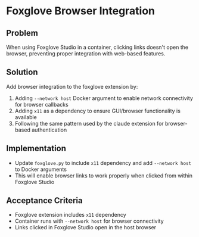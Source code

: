 # Foxglove Browser Integration

## Problem
When using Foxglove Studio in a container, clicking links doesn't open the browser, preventing proper integration with web-based features.

## Solution
Add browser integration to the foxglove extension by:

1. Adding `--network host` Docker argument to enable network connectivity for browser callbacks
2. Adding `x11` as a dependency to ensure GUI/browser functionality is available
3. Following the same pattern used by the claude extension for browser-based authentication

## Implementation
- Update `foxglove.py` to include `x11` dependency and add `--network host` to Docker arguments
- This will enable browser links to work properly when clicked from within Foxglove Studio

## Acceptance Criteria
- Foxglove extension includes `x11` dependency
- Container runs with `--network host` for browser connectivity
- Links clicked in Foxglove Studio open in the host browser